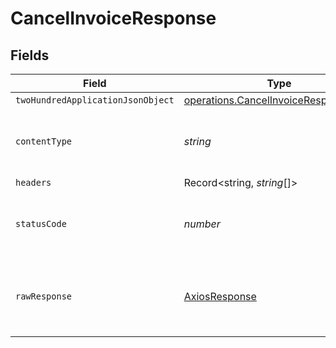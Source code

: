 # CancelInvoiceResponse


## Fields

| Field                                                                                        | Type                                                                                         | Required                                                                                     | Description                                                                                  |
| -------------------------------------------------------------------------------------------- | -------------------------------------------------------------------------------------------- | -------------------------------------------------------------------------------------------- | -------------------------------------------------------------------------------------------- |
| `twoHundredApplicationJsonObject`                                                            | [operations.CancelInvoiceResponseBody](../../models/operations/cancelinvoiceresponsebody.md) | :heavy_minus_sign:                                                                           | OK                                                                                           |
| `contentType`                                                                                | *string*                                                                                     | :heavy_check_mark:                                                                           | HTTP response content type for this operation                                                |
| `headers`                                                                                    | Record<string, *string*[]>                                                                   | :heavy_minus_sign:                                                                           | N/A                                                                                          |
| `statusCode`                                                                                 | *number*                                                                                     | :heavy_check_mark:                                                                           | HTTP response status code for this operation                                                 |
| `rawResponse`                                                                                | [AxiosResponse](https://axios-http.com/docs/res_schema)                                      | :heavy_minus_sign:                                                                           | Raw HTTP response; suitable for custom response parsing                                      |